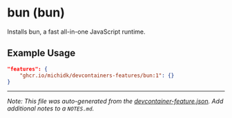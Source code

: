 
# bun (bun)

Installs bun, a fast all-in-one JavaScript runtime.

## Example Usage

```json
"features": {
    "ghcr.io/michidk/devcontainers-features/bun:1": {}
}
```





---

_Note: This file was auto-generated from the [devcontainer-feature.json](devcontainer-feature.json).  Add additional notes to a `NOTES.md`._
